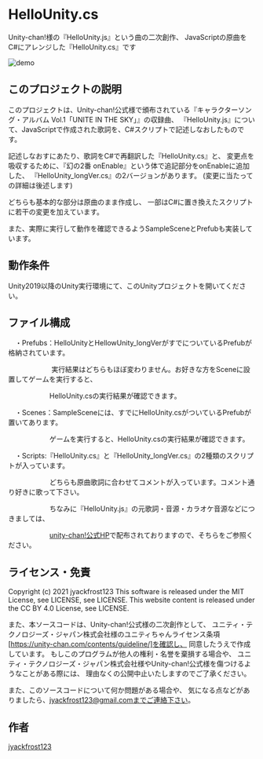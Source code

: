 # HelloUnity.cs
Unity-chan!様の『HelloUnity.js』という曲の二次創作、
JavaScriptの原曲をC#にアレンジした『HelloUnity.cs』です

![demo](https://user-images.githubusercontent.com/33057576/121231497-70b8af00-c8cb-11eb-8eba-ccff80baecc4.gif)

## このプロジェクトの説明
このプロジェクトは、Unity-chan!公式様で頒布されている『キャラクターソング・アルバム Vol.1「UNITE IN THE SKY」』の収録曲、
『HelloUnity.js』について、JavaScriptで作成された歌詞を、C#スクリプトで記述しなおしたものです。

記述しなおすにあたり、歌詞をC#で再翻訳した『HelloUnity.cs』と、
変更点を吸収するために、『幻の2番 onEnable』という体で追記部分をonEnableに追加した、
『HelloUnity_longVer.cs』の2バージョンがあります。
(変更に当たっての詳細は後述します)

どちらも基本的な部分は原曲のまま作成し、
一部はC#に置き換えたスクリプトに若干の変更を加えています。

また、実際に実行して動作を確認できるようSampleSceneとPrefubも実装しています。

## 動作条件
Unity2019以降のUnity実行環境にて、このUnityプロジェクトを開いてください。

## ファイル構成
　・Prefubs：HelloUnityとHellowUnity_longVerがすでについているPrefubが格納されています。
 
　　　　　　 実行結果はどちらもほぼ変わりません。お好きな方をSceneに設置してゲームを実行すると、
       
       
 　　　　　　HelloUnity.csの実行結果が確認できます。

　・Scenes：SampleSceneには、すでにHelloUnity.csがついているPrefubが置いてあります。
 
　　　　　　ゲームを実行すると、HelloUnity.csの実行結果が確認できます。

　・Scripts:『HelloUnity.cs』と『HelloUnity_longVer.cs』の2種類のスクリプトが入っています。
 
 　　　　　　どちらも原曲歌詞に合わせてコメントが入っています。コメント通り好きに歌って下さい。
       
  　　　　　　ちなみに『HelloUnity.js』の元歌詞・音源・カラオケ音源などにつきましては、
        
  　　　　　　[unity-chan!公式HP](https://unity-chan.com/)で配布されておりますので、そちらをご参照ください。


## ライセンス・免責

Copyright (c) 2021 jyackfrost123
This software is released under the MIT License, see LICENSE, see LICENSE.
This website content is released under the CC BY 4.0 License, see LICENSE.


また、本ソースコードは、Unity-chan!公式様の二次創作として、
ユニティ・テクノロジーズ・ジャパン株式会社様のユニティちゃんライセンス条項[https://unity-chan.com/contents/guideline/]を確認し、
同意したうえで作成しています。
もしこのプログラムが他人の権利・名誉を棄損する場合や、
ユニティ・テクノロジーズ・ジャパン株式会社様やUnity-chan!公式様を傷つけるようなことがある際には、
理由なくの公開中止いたしますのでご了承ください。

また、このソースコードについて何か問題がある場合や、
気になる点などがありましたら、jyackfrost123@gmail.comまでご連絡下さい。

## 作者

[jyackfrost123](https://github.com/jyackfrost123)

